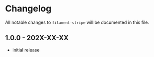 # Changelog

All notable changes to `filament-stripe` will be documented in this file.

## 1.0.0 - 202X-XX-XX

- initial release
